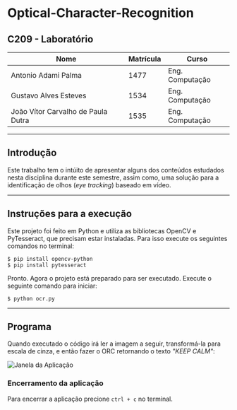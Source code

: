 # Optical-Character-Recognition
## C209 - Laboratório

|Nome|Matrícula|Curso|
|---------|---------|---------|
|Antonio Adami Palma|1477|Eng. Computação|
|Gustavo Alves Esteves|1534|Eng. Computação|
|João Vítor Carvalho de Paula Dutra|1535|Eng. Computação|

---
## Introdução

Este trabalho tem o intúito de apresentar alguns dos conteúdos estudados nesta disciplina durante este semestre, assim como, uma solução para a identificação de olhos (*eye tracking*) baseado em vídeo.

---
## Instruções para a execução
Este projeto foi feito em Python e utiliza as bibliotecas OpenCV e PyTesseract, que precisam estar instaladas. Para isso execute os seguintes comandos no terminal:

```
$ pip install opencv-python
$ pip install pytesseract
```

Pronto. Agora o projeto está preparado para ser executado. Execute o seguinte comando para iniciar:

```
$ python ocr.py
```

---
## Programa
Quando executado o código irá ler a imagem a seguir, transformá-la para escala de cinza, e então fazer o ORC retornando o texto *"KEEP CALM"*:

![Janela da Aplicação](/texto.png)

### Encerramento da aplicação
Para encerrar a aplicação precione `ctrl + c` no terminal.
